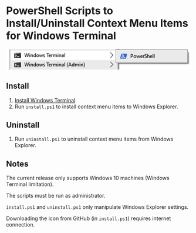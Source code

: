 # PowerShell Scripts to Install/Uninstall Context Menu Items for Windows Terminal

![Menu items](menu.png)

## Install

1. [Install Windows Terminal](https://github.com/microsoft/terminal).
1. Run `install.ps1` to install context menu items to Windows Explorer.

## Uninstall
1. Run `uninstall.ps1` to uninstall context menu items from Windows Explorer.

## Notes
The current release only supports Windows 10 machines (Windows Terminal limitation).

The scripts must be run as administrator.

`install.ps1` and `uninstall.ps1` only manipulate Windows Explorer settings.

Downloading the icon from GitHub (in `install.ps1`) requires internet connection.
